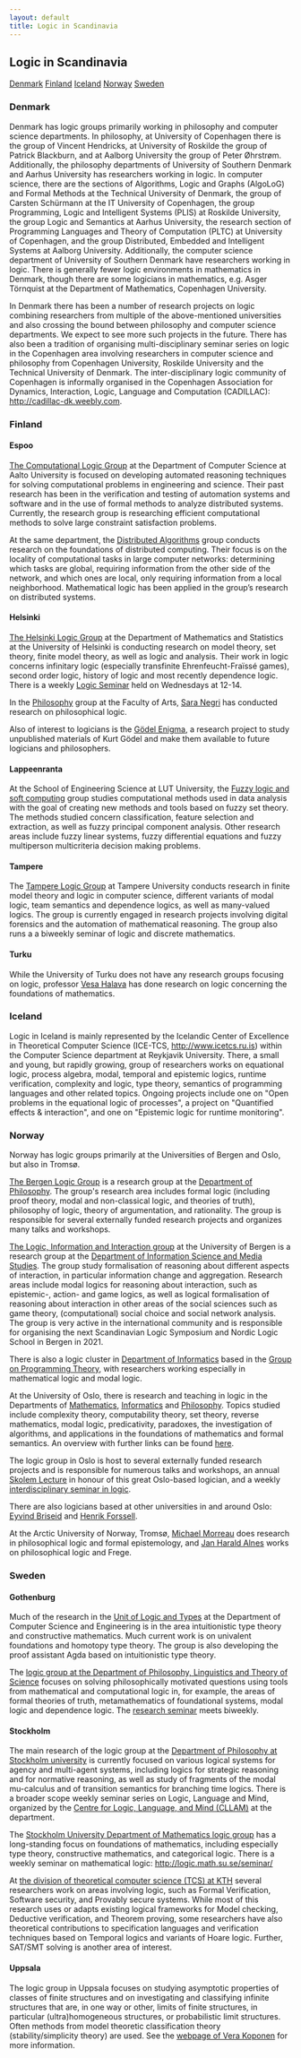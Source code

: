 ```yaml
---
layout: default
title: Logic in Scandinavia
---
```

## Logic in Scandinavia

<nav class="submenu">
  <a href="#denmark">Denmark</a>
  <a href="#finland">Finland</a>
  <a href="#iceland">Iceland</a>
  <a href="#norway">Norway</a>
  <a href="#sweden">Sweden</a>
</nav>

### Denmark


Denmark has logic groups primarily working in philosophy and computer science
departments. In philosophy, at University of Copenhagen there is the group of
Vincent Hendricks, at University of Roskilde the group of Patrick Blackburn, and
at Aalborg University the group of Peter Øhrstrøm. Additionally, the philosophy
departments of University of Southern Denmark and Aarhus University has
researchers working in logic. In computer science, there are the sections of
Algorithms, Logic and Graphs (AlgoLoG) and Formal Methods at the Technical
University of Denmark, the group of Carsten Schürmann at the IT University of
Copenhagen, the group Programming, Logic and Intelligent Systems (PLIS) at
Roskilde University, the group Logic and Semantics at Aarhus University, the
research section of Programming Languages and Theory of Computation (PLTC) at
University of Copenhagen, and the group Distributed, Embedded and Intelligent
Systems at Aalborg University. Additionally, the computer science department of
University of Southern Denmark have researchers working in logic. There is
generally fewer logic environments in mathematics in Denmark, though there are
some logicians in mathematics, e.g. Asger Törnquist at the Department of
Mathematics, Copenhagen University.

In Denmark there has been a number of research projects on logic combining
researchers from multiple of the above-mentioned universities and also crossing
the bound between philosophy and computer science departments. We expect to see
more such projects in the future. There has also been a tradition of organising
multi-disciplinary seminar series on logic in the Copenhagen area involving
researchers in computer science and philosophy from Copenhagen University,
Roskilde University and the Technical University of Denmark. The
inter-disciplinary logic community of Copenhagen is informally organised in the
Copenhagen Association for Dynamics, Interaction, Logic, Language and
Computation (CADILLAC): <http://cadillac-dk.weebly.com>.

### Finland

#### Espoo

[The Computational Logic Group](https://www.aalto.fi/en/department-of-computer-science/computational-logic)
at the Department of Computer Science at Aalto University is focused on
developing automated reasoning techniques for solving computational problems in
engineering and science. Their past research has been in the verification and
testing of automation systems and software and in the use of formal methods to
analyze distributed systems. Currently, the research group is researching
efficient computational methods to solve large constraint satisfaction problems.

At the same department, the
[Distributed Algorithms](https://research.cs.aalto.fi/da/)
group conducts research on the foundations of distributed computing. Their focus
is on the locality of computational tasks in large computer networks:
determining which tasks are global, requiring information from the other side of
the network, and which ones are local, only requiring information from a local
neighborhood. Mathematical logic has been applied in the group’s research on
distributed systems.

#### Helsinki

[The Helsinki Logic Group](https://wiki.helsinki.fi/display/Logic/Home)
at the Department of Mathematics and Statistics at the University of Helsinki is
conducting research on model theory, set theory, finite model theory, as well as
logic and analysis. Their work in logic concerns infinitary logic (especially
transfinite Ehrenfeucht-Fraïssé games), second order logic, history of logic and
most recently dependence logic. There is a weekly
[Logic Seminar](https://wiki.helsinki.fi/display/Logic/Seminar)
held on Wednesdays at 12-14.

In the
[Philosophy](https://www2.helsinki.fi/en/faculty-of-arts/research/disciplines/philosophy-history-and-art/philosophy)
group at the Faculty of Arts,
[Sara Negri](https://www2.helsinki.fi/en/people/people-finder/sara-negri-9032085)
has conducted research on philosophical
logic.

Also of interest to logicians is the
[Gödel Enigma](https://www2.helsinki.fi/en/researchgroups/godel-enigma),
a research project to study unpublished materials of Kurt Gödel and make them
available to future logicians and philosophers.

#### Lappeenranta

At the School of Engineering Science at LUT University, the
[Fuzzy logic and soft computing](https://www.lut.fi/web/en/school-of-engineering-science/research/research-groups/fuzzy-logic-and-soft-computing)
group studies computational methods used in data analysis with the goal of
creating new methods and tools based on fuzzy set theory. The methods studied
concern classification, feature selection and extraction, as well as fuzzy
principal component analysis. Other research areas include fuzzy linear systems,
fuzzy differential equations and fuzzy multiperson multicriteria decision making
problems.

#### Tampere

The
[Tampere Logic Group](https://research.tuni.fi/logic/)
at Tampere University conducts research in finite model theory and logic in
computer science, different variants of modal logic, team semantics and
dependence logics, as well as many-valued logics. The group is currently engaged
in research projects involving digital forensics and the automation of
mathematical reasoning. The group also runs a a biweekly seminar of logic and
discrete mathematics.

#### Turku

While the University of Turku does not have any research groups focusing on
logic, professor
[Vesa Halava](https://www.utu.fi/en/people/vesa-halava)
has done research on logic concerning the foundations of mathematics.


### Iceland

Logic in Iceland is mainly represented by the Icelandic Center of Excellence in
Theoretical Computer Science (ICE-TCS, <http://www.icetcs.ru.is>) within the
Computer Science department at Reykjavik University. There, a small and young,
but rapidly growing, group of researchers works on equational logic, process
algebra, modal, temporal and epistemic logics, runtime verification, complexity
and logic, type theory, semantics of programming languages and other related
topics. Ongoing projects include one on "Open problems in the equational logic
of processes", a project on "Quantified effects & interaction", and one on
"Epistemic logic for runtime monitoring".

### Norway

Norway has logic groups primarily at the Universities of Bergen and Oslo, but
also in Tromsø.

[The Bergen Logic Group](https://www.uib.no/en/rg/logic)
is a research group at the
[Department of Philosophy](https://www.uib.no/en/fof).
The group's research area includes formal logic (including proof theory, modal
and non-classical logic, and theories of truth), philosophy of logic, theory of
argumentation, and rationality. The group is responsible for several externally
funded research projects and organizes many talks and workshops.

[The Logic, Information and Interaction group](https://www.uib.no/en/rg/lii)
at the University of Bergen is a research group at the
[Department of Information Science and Media Studies](https://www.uib.no/en/infomedia).
The group study formalisation of reasoning about different aspects of
interaction, in particular information change and aggregation. Research areas
include modal logics for reasoning about interaction, such as epistemic-,
action- and game logics, as well as logical formalisation of reasoning about
interaction in other areas of the social sciences such as game theory,
(computational) social choice and social network analysis. The group is very
active in the international community and is responsible for organising the next
Scandinavian Logic Symposium and Nordic Logic School in Bergen in 2021.

There is also a logic cluster in
[Department of Informatics](https://www.uib.no/en/ii)
based in the
[Group on Programming Theory](https://www.uib.no/en/rg/put),
with researchers working especially in mathematical logic and modal logic.

At the University of Oslo, there is research and teaching in logic in the
Departments of
[Mathematics](https://www.mn.uio.no/math/english/),
[Informatics](https://www.mn.uio.no/ifi/english/)
and
[Philosophy](https://www.hf.uio.no/ifikk/english/).
Topics studied include complexity theory, computability theory, set theory,
reverse mathematics, modal logic, predicativity, paradoxes, the investigation of
algorithms, and applications in the foundations of mathematics and formal
semantics. An overview with further links can be found
[here](https://www.hf.uio.no/ifikk/english/research/groups/logic/).

The logic group in Oslo is host to several externally funded research projects
and is responsible for numerous talks and workshops, an annual
[Skolem Lecture](https://www.hf.uio.no/ifikk/english/research/groups/logic/events/index.html)
in honour of this great Oslo-based logician, and a weekly
[interdisciplinary seminar in logic](https://www.mn.uio.no/math/english/research/groups/logic/events/).

There are also logicians based at other universities in and around Oslo:
[Eyvind Briseid](https://www.oslomet.no/om/ansatt/embri/)
and
[Henrik Forssell](https://www.usn.no/english/about/contact-us/employees/henrik-forssell).

At the Arctic University of Norway, Tromsø,
[Michael Morreau](https://en.uit.no/ansatte/person?p_document_id=329116)
does research in philosophical logic and formal epistemology, and
[Jan Harald Alnes](https://uit.no/ansatte/person?p_document_id=42390)
works on philosophical logic and Frege.

### Sweden

#### Gothenburg

Much of the research in the
[Unit of Logic and Types](https://www.chalmers.se/en/departments/cse/our-research/computing-science/logic-and-types/)
at the Department of Computer Science and Engineering is in the area
intuitionistic type theory and constructive mathematics. Much current work is on
univalent foundations and homotopy type theory. The group is also developing the
proof assistant Agda based on intuitionistic type theory. 

The
[logic group at the Department of Philosophy, Linguistics and Theory of Science](https://www.logic-gu.se/)
focuses on solving philosophically motivated
questions using tools from mathematical and computational logic in, for
example, the areas of formal theories of truth, metamathematics of foundational
systems, modal logic and dependence logic. The
[research seminar](https://www.logic-gu.se/seminars)
meets biweekly.

#### Stockholm

The main research of the logic group at the
[Department of Philosophy at Stockholm university](https://www.su.se/department-of-philosophy/)
is currently focused on various logical systems for agency and multi-agent
systems, including logics for strategic reasoning and for normative reasoning,
as well as study of fragments of the modal mu-calculus and of transition
semantics for branching time logics. There is a broader scope weekly seminar
series on Logic, Language and Mind, organized by the
[Centre for Logic, Language, and Mind (CLLAM)](https://www.su.se/department-of-philosophy/about-the-department/centres-and-other-units/cllam-1.640497)
at the department.

The
[Stockholm University Department of Mathematics logic group](https://www.su.se/english/research/research-groups/mathematical-logic)
has a long-standing focus on foundations of mathematics, including especially
type theory, constructive mathematics, and categorical logic. There is a weekly
seminar on mathematical logic: <http://logic.math.su.se/seminar/>

At
[the division of theoretical computer science (TCS) at KTH](https://www.kth.se/cs/tcs)
several researchers work on areas involving logic, such as Formal Verification,
Software security, and Provably secure systems. While most of this research uses
or adapts existing logical frameworks for Model checking, Deductive
verification, and Theorem proving, some researchers have also theoretical
contributions to specification languages and verification techniques based on
Temporal logics and variants of Hoare logic. Further, SAT/SMT solving is another
area of interest.

#### Uppsala

The logic group in Uppsala focuses on studying asymptotic properties of classes
of finite structures and on investigating and classifying infinite structures
that are, in one way or other, limits of finite structures, in particular
(ultra)homogeneous structures, or probabilistic limit structures. Often methods
from model theoretic classification theory (stability/simplicity theory) are
used. See the
[webpage of Vera Koponen](https://katalog.uu.se/profile/?id=N96-558)
for more information.

